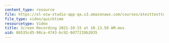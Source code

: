 ```yaml
---
content_type: resource
file: https://ol-ocw-studio-app-qa.s3.amazonaws.com/courses/atesttesttest/Screen%20Recording%202021-10-15%20at%2010.13.50%20AM.mov
file_type: video/quicktime
resourcetype: Video
title: Screen Recording 2021-10-15 at 10.13.50 AM.mov
uid: 86535cd5-98ca-4743-bc92-8d77219b2035
---
```

